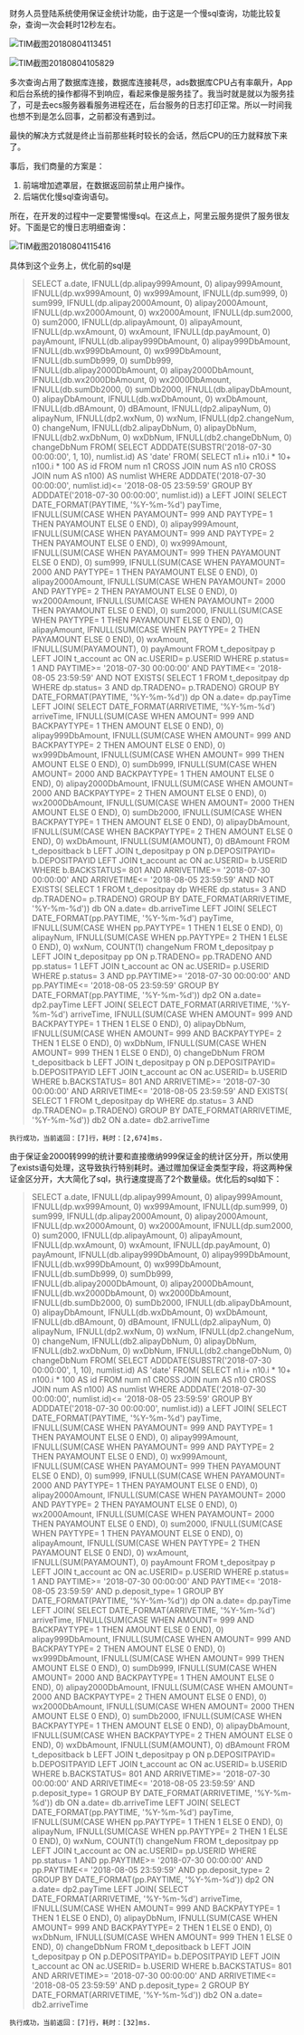 财务人员登陆系统使用保证金统计功能，由于这是一个慢sql查询，功能比较复杂，查询一次会耗时12秒左右。

![TIM截图20180804113451](D:\webresource\images\work\慢sql查询引发的问题\TIM截图20180804113451.png)

![TIM截图20180804105829](D:\webresource\images\work\慢sql查询引发的问题\TIM截图20180804105829.png)

多次查询占用了数据库连接，数据库连接耗尽，ads数据库CPU占有率飙升，App和后台系统的操作都得不到响应，看起来像是服务挂了。我当时就是就以为服务挂了，可是去ecs服务器看服务进程还在，后台服务的日志打印正常。所以一时间我也想不到是怎么回事，之前都没有遇到过。

最快的解决方式就是终止当前那些耗时较长的会话，然后CPU的压力就释放下来了。

事后，我们商量的方案是：

1. 前端增加遮罩层，在数据返回前禁止用户操作。
2. 后端优化慢sql查询语句。

所在，在开发的过程中一定要警惕慢sql。在这点上，阿里云服务提供了服务很友好。下面是它的慢日志明细查询：

![TIM截图20180804115416](D:\webresource\images\work\慢sql查询引发的问题\TIM截图20180804115416.png)

具体到这个业务上，优化前的sql是

> SELECT a.date,
>        IFNULL(dp.alipay999Amount, 0) alipay999Amount,
>        IFNULL(dp.wx999Amount, 0) wx999Amount,
>        IFNULL(dp.sum999, 0) sum999,
>        IFNULL(dp.alipay2000Amount, 0) alipay2000Amount,
>        IFNULL(dp.wx2000Amount, 0) wx2000Amount,
>        IFNULL(dp.sum2000, 0) sum2000,
>        IFNULL(dp.alipayAmount, 0) alipayAmount,
>        IFNULL(dp.wxAmount, 0) wxAmount,
>        IFNULL(dp.payAmount, 0) payAmount,
>        IFNULL(db.alipay999DbAmount, 0) alipay999DbAmount,
>        IFNULL(db.wx999DbAmount, 0) wx999DbAmount,
>        IFNULL(db.sumDb999, 0) sumDb999,
>        IFNULL(db.alipay2000DbAmount, 0) alipay2000DbAmount,
>        IFNULL(db.wx2000DbAmount, 0) wx2000DbAmount,
>        IFNULL(db.sumDb2000, 0) sumDb2000,
>        IFNULL(db.alipayDbAmount, 0) alipayDbAmount,
>        IFNULL(db.wxDbAmount, 0) wxDbAmount,
>        IFNULL(db.dBAmount, 0) dBAmount,
>        IFNULL(dp2.alipayNum, 0) alipayNum,
>        IFNULL(dp2.wxNum, 0) wxNum,
>        IFNULL(dp2.changeNum, 0) changeNum,
>        IFNULL(db2.alipayDbNum, 0) alipayDbNum,
>        IFNULL(db2.wxDbNum, 0) wxDbNum,
>        IFNULL(db2.changeDbNum, 0) changeDbNum
>   FROM(
> SELECT ADDDATE(SUBSTR('2018-07-30 00:00:00', 1, 10), numlist.id) AS 'date'
>   FROM(
> SELECT n1.i+ n10.i * 10+ n100.i * 100 AS id
>   FROM num n1 CROSS JOIN num AS n10 CROSS JOIN num AS n100) AS numlist
>  WHERE ADDDATE('2018-07-30 00:00:00', numlist.id)<= '2018-08-05 23:59:59'
>  GROUP BY ADDDATE('2018-07-30 00:00:00', numlist.id)) a
>   LEFT JOIN(
> SELECT DATE_FORMAT(PAYTIME, '%Y-%m-%d') payTime, IFNULL(SUM(CASE WHEN PAYAMOUNT= 999
>    AND PAYTYPE= 1 THEN PAYAMOUNT ELSE 0 END), 0) alipay999Amount, IFNULL(SUM(CASE WHEN PAYAMOUNT= 999
>    AND PAYTYPE= 2 THEN PAYAMOUNT ELSE 0 END), 0) wx999Amount, IFNULL(SUM(CASE WHEN PAYAMOUNT= 999 THEN PAYAMOUNT ELSE 0 END), 0) sum999, IFNULL(SUM(CASE WHEN PAYAMOUNT= 2000
>    AND PAYTYPE= 1 THEN PAYAMOUNT ELSE 0 END), 0) alipay2000Amount, IFNULL(SUM(CASE WHEN PAYAMOUNT= 2000
>    AND PAYTYPE= 2 THEN PAYAMOUNT ELSE 0 END), 0) wx2000Amount, IFNULL(SUM(CASE WHEN PAYAMOUNT= 2000 THEN PAYAMOUNT ELSE 0 END), 0) sum2000, IFNULL(SUM(CASE WHEN PAYTYPE= 1 THEN PAYAMOUNT ELSE 0 END), 0) alipayAmount, IFNULL(SUM(CASE WHEN PAYTYPE= 2 THEN PAYAMOUNT ELSE 0 END), 0) wxAmount, IFNULL(SUM(PAYAMOUNT), 0) payAmount
>   FROM t_depositpay p
>   LEFT JOIN t_account ac ON ac.USERID= p.USERID
>  WHERE p.status= 1
>    AND PAYTIME>= '2018-07-30 00:00:00'
>    AND PAYTIME<= '2018-08-05 23:59:59'
>    AND NOT EXISTS(
> SELECT 1
>   FROM t_depositpay dp
>  WHERE dp.status= 3
>    AND dp.TRADENO= p.TRADENO)
>  GROUP BY DATE_FORMAT(PAYTIME, '%Y-%m-%d')) dp ON a.date= dp.payTime
>   LEFT JOIN(
> SELECT DATE_FORMAT(ARRIVETIME, '%Y-%m-%d') arriveTime, IFNULL(SUM(CASE WHEN AMOUNT= 999
>    AND BACKPAYTYPE= 1 THEN AMOUNT ELSE 0 END), 0) alipay999DbAmount, IFNULL(SUM(CASE WHEN AMOUNT= 999
>    AND BACKPAYTYPE= 2 THEN AMOUNT ELSE 0 END), 0) wx999DbAmount, IFNULL(SUM(CASE WHEN AMOUNT= 999 THEN AMOUNT ELSE 0 END), 0) sumDb999, IFNULL(SUM(CASE WHEN AMOUNT= 2000
>    AND BACKPAYTYPE= 1 THEN AMOUNT ELSE 0 END), 0) alipay2000DbAmount, IFNULL(SUM(CASE WHEN AMOUNT= 2000
>    AND BACKPAYTYPE= 2 THEN AMOUNT ELSE 0 END), 0) wx2000DbAmount, IFNULL(SUM(CASE WHEN AMOUNT= 2000 THEN AMOUNT ELSE 0 END), 0) sumDb2000, IFNULL(SUM(CASE WHEN BACKPAYTYPE= 1 THEN AMOUNT ELSE 0 END), 0) alipayDbAmount, IFNULL(SUM(CASE WHEN BACKPAYTYPE= 2 THEN AMOUNT ELSE 0 END), 0) wxDbAmount, IFNULL(SUM(AMOUNT), 0) dBAmount
>   FROM t_depositback b
>   LEFT JOIN t_depositpay p ON p.DEPOSITPAYID= b.DEPOSITPAYID
>   LEFT JOIN t_account ac ON ac.USERID= b.USERID
>  WHERE b.BACKSTATUS= 801
>    AND ARRIVETIME>= '2018-07-30 00:00:00'
>    AND ARRIVETIME<= '2018-08-05 23:59:59'
>    AND NOT EXISTS(
> SELECT 1
>   FROM t_depositpay dp
>  WHERE dp.status= 3
>    AND dp.TRADENO= p.TRADENO)
>  GROUP BY DATE_FORMAT(ARRIVETIME, '%Y-%m-%d')) db ON a.date= db.arriveTime
>   LEFT JOIN(
> SELECT DATE_FORMAT(pp.PAYTIME, '%Y-%m-%d') payTime, IFNULL(SUM(CASE WHEN pp.PAYTYPE= 1 THEN 1 ELSE 0 END), 0) alipayNum, IFNULL(SUM(CASE WHEN pp.PAYTYPE= 2 THEN 1 ELSE 0 END), 0) wxNum, COUNT(1) changeNum
>   FROM t_depositpay p
>   LEFT JOIN t_depositpay pp ON p.TRADENO= pp.TRADENO
>    AND pp.status= 1
>   LEFT JOIN t_account ac ON ac.USERID= p.USERID
>  WHERE p.status= 3
>    AND pp.PAYTIME>= '2018-07-30 00:00:00'
>    AND pp.PAYTIME<= '2018-08-05 23:59:59'
>  GROUP BY DATE_FORMAT(pp.PAYTIME, '%Y-%m-%d')) dp2 ON a.date= dp2.payTime
>   LEFT JOIN(
> SELECT DATE_FORMAT(ARRIVETIME, '%Y-%m-%d') arriveTime, IFNULL(SUM(CASE WHEN AMOUNT= 999
>    AND BACKPAYTYPE= 1 THEN 1 ELSE 0 END), 0) alipayDbNum, IFNULL(SUM(CASE WHEN AMOUNT= 999
>    AND BACKPAYTYPE= 2 THEN 1 ELSE 0 END), 0) wxDbNum, IFNULL(SUM(CASE WHEN AMOUNT= 999 THEN 1 ELSE 0 END), 0) changeDbNum
>   FROM t_depositback b
>   LEFT JOIN t_depositpay p ON p.DEPOSITPAYID= b.DEPOSITPAYID
>   LEFT JOIN t_account ac ON ac.USERID= b.USERID
>  WHERE b.BACKSTATUS= 801
>    AND ARRIVETIME>= '2018-07-30 00:00:00'
>    AND ARRIVETIME<= '2018-08-05 23:59:59'
>    AND EXISTS(
> SELECT 1
>   FROM t_depositpay dp
>  WHERE dp.status= 3
>    AND dp.TRADENO= p.TRADENO)
>  GROUP BY DATE_FORMAT(ARRIVETIME, '%Y-%m-%d')) db2 ON a.date= db2.arriveTime

```
执行成功，当前返回：[7]行，耗时：[2,674]ms.
```

 由于保证金2000转999的统计要和直接缴纳999保证金的统计区分开，所以使用了exists语句处理，这导致执行特别耗时。通过赠加保证金类型字段，将这两种保证金区分开，大大简化了sql，执行速度提高了2个数量级。优化后的sql如下：

> SELECT a.date,
>        IFNULL(dp.alipay999Amount, 0) alipay999Amount,
>        IFNULL(dp.wx999Amount, 0) wx999Amount,
>        IFNULL(dp.sum999, 0) sum999,
>        IFNULL(dp.alipay2000Amount, 0) alipay2000Amount,
>        IFNULL(dp.wx2000Amount, 0) wx2000Amount,
>        IFNULL(dp.sum2000, 0) sum2000,
>        IFNULL(dp.alipayAmount, 0) alipayAmount,
>        IFNULL(dp.wxAmount, 0) wxAmount,
>        IFNULL(dp.payAmount, 0) payAmount,
>        IFNULL(db.alipay999DbAmount, 0) alipay999DbAmount,
>        IFNULL(db.wx999DbAmount, 0) wx999DbAmount,
>        IFNULL(db.sumDb999, 0) sumDb999,
>        IFNULL(db.alipay2000DbAmount, 0) alipay2000DbAmount,
>        IFNULL(db.wx2000DbAmount, 0) wx2000DbAmount,
>        IFNULL(db.sumDb2000, 0) sumDb2000,
>        IFNULL(db.alipayDbAmount, 0) alipayDbAmount,
>        IFNULL(db.wxDbAmount, 0) wxDbAmount,
>        IFNULL(db.dBAmount, 0) dBAmount,
>        IFNULL(dp2.alipayNum, 0) alipayNum,
>        IFNULL(dp2.wxNum, 0) wxNum,
>        IFNULL(dp2.changeNum, 0) changeNum,
>        IFNULL(db2.alipayDbNum, 0) alipayDbNum,
>        IFNULL(db2.wxDbNum, 0) wxDbNum,
>        IFNULL(db2.changeDbNum, 0) changeDbNum
>   FROM(
> SELECT ADDDATE(SUBSTR('2018-07-30 00:00:00', 1, 10), numlist.id) AS 'date'
>   FROM(
> SELECT n1.i+ n10.i * 10+ n100.i * 100 AS id
>   FROM num n1 CROSS JOIN num AS n10 CROSS JOIN num AS n100) AS numlist
>  WHERE ADDDATE('2018-07-30 00:00:00', numlist.id)<= '2018-08-05 23:59:59'
>  GROUP BY ADDDATE('2018-07-30 00:00:00', numlist.id)) a
>   LEFT JOIN(
> SELECT DATE_FORMAT(PAYTIME, '%Y-%m-%d') payTime, IFNULL(SUM(CASE WHEN PAYAMOUNT= 999
>    AND PAYTYPE= 1 THEN PAYAMOUNT ELSE 0 END), 0) alipay999Amount, IFNULL(SUM(CASE WHEN PAYAMOUNT= 999
>    AND PAYTYPE= 2 THEN PAYAMOUNT ELSE 0 END), 0) wx999Amount, IFNULL(SUM(CASE WHEN PAYAMOUNT= 999 THEN PAYAMOUNT ELSE 0 END), 0) sum999, IFNULL(SUM(CASE WHEN PAYAMOUNT= 2000
>    AND PAYTYPE= 1 THEN PAYAMOUNT ELSE 0 END), 0) alipay2000Amount, IFNULL(SUM(CASE WHEN PAYAMOUNT= 2000
>    AND PAYTYPE= 2 THEN PAYAMOUNT ELSE 0 END), 0) wx2000Amount, IFNULL(SUM(CASE WHEN PAYAMOUNT= 2000 THEN PAYAMOUNT ELSE 0 END), 0) sum2000, IFNULL(SUM(CASE WHEN PAYTYPE= 1 THEN PAYAMOUNT ELSE 0 END), 0) alipayAmount, IFNULL(SUM(CASE WHEN PAYTYPE= 2 THEN PAYAMOUNT ELSE 0 END), 0) wxAmount, IFNULL(SUM(PAYAMOUNT), 0) payAmount
>   FROM t_depositpay p
>   LEFT JOIN t_account ac ON ac.USERID= p.USERID
>  WHERE p.status= 1
>    AND PAYTIME>= '2018-07-30 00:00:00'
>    AND PAYTIME<= '2018-08-05 23:59:59'
>    AND p.deposit_type= 1
>  GROUP BY DATE_FORMAT(PAYTIME, '%Y-%m-%d')) dp ON a.date= dp.payTime
>   LEFT JOIN(
> SELECT DATE_FORMAT(ARRIVETIME, '%Y-%m-%d') arriveTime, IFNULL(SUM(CASE WHEN AMOUNT= 999
>    AND BACKPAYTYPE= 1 THEN AMOUNT ELSE 0 END), 0) alipay999DbAmount, IFNULL(SUM(CASE WHEN AMOUNT= 999
>    AND BACKPAYTYPE= 2 THEN AMOUNT ELSE 0 END), 0) wx999DbAmount, IFNULL(SUM(CASE WHEN AMOUNT= 999 THEN AMOUNT ELSE 0 END), 0) sumDb999, IFNULL(SUM(CASE WHEN AMOUNT= 2000
>    AND BACKPAYTYPE= 1 THEN AMOUNT ELSE 0 END), 0) alipay2000DbAmount, IFNULL(SUM(CASE WHEN AMOUNT= 2000
>    AND BACKPAYTYPE= 2 THEN AMOUNT ELSE 0 END), 0) wx2000DbAmount, IFNULL(SUM(CASE WHEN AMOUNT= 2000 THEN AMOUNT ELSE 0 END), 0) sumDb2000, IFNULL(SUM(CASE WHEN BACKPAYTYPE= 1 THEN AMOUNT ELSE 0 END), 0) alipayDbAmount, IFNULL(SUM(CASE WHEN BACKPAYTYPE= 2 THEN AMOUNT ELSE 0 END), 0) wxDbAmount, IFNULL(SUM(AMOUNT), 0) dBAmount
>   FROM t_depositback b
>   LEFT JOIN t_depositpay p ON p.DEPOSITPAYID= b.DEPOSITPAYID
>   LEFT JOIN t_account ac ON ac.USERID= b.USERID
>  WHERE b.BACKSTATUS= 801
>    AND ARRIVETIME>= '2018-07-30 00:00:00'
>    AND ARRIVETIME<= '2018-08-05 23:59:59'
>    AND p.deposit_type= 1
>  GROUP BY DATE_FORMAT(ARRIVETIME, '%Y-%m-%d')) db ON a.date= db.arriveTime
>   LEFT JOIN(
> SELECT DATE_FORMAT(pp.PAYTIME, '%Y-%m-%d') payTime, IFNULL(SUM(CASE WHEN pp.PAYTYPE= 1 THEN 1 ELSE 0 END), 0) alipayNum, IFNULL(SUM(CASE WHEN pp.PAYTYPE= 2 THEN 1 ELSE 0 END), 0) wxNum, COUNT(1) changeNum
>   FROM t_depositpay pp
>   LEFT JOIN t_account ac ON ac.USERID= pp.USERID
>  WHERE pp.status= 1
>    AND pp.PAYTIME>= '2018-07-30 00:00:00'
>    AND pp.PAYTIME<= '2018-08-05 23:59:59'
>    AND pp.deposit_type= 2
>  GROUP BY DATE_FORMAT(pp.PAYTIME, '%Y-%m-%d')) dp2 ON a.date= dp2.payTime
>   LEFT JOIN(
> SELECT DATE_FORMAT(ARRIVETIME, '%Y-%m-%d') arriveTime, IFNULL(SUM(CASE WHEN AMOUNT= 999
>    AND BACKPAYTYPE= 1 THEN 1 ELSE 0 END), 0) alipayDbNum, IFNULL(SUM(CASE WHEN AMOUNT= 999
>    AND BACKPAYTYPE= 2 THEN 1 ELSE 0 END), 0) wxDbNum, IFNULL(SUM(CASE WHEN AMOUNT= 999 THEN 1 ELSE 0 END), 0) changeDbNum
>   FROM t_depositback b
>   LEFT JOIN t_depositpay p ON p.DEPOSITPAYID= b.DEPOSITPAYID
>   LEFT JOIN t_account ac ON ac.USERID= b.USERID
>  WHERE b.BACKSTATUS= 801
>    AND ARRIVETIME>= '2018-07-30 00:00:00'
>    AND ARRIVETIME<= '2018-08-05 23:59:59'
>    AND p.deposit_type= 2
>  GROUP BY DATE_FORMAT(ARRIVETIME, '%Y-%m-%d')) db2 ON a.date= db2.arriveTime

```
执行成功，当前返回：[7]行，耗时：[32]ms.
```

